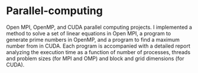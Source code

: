 # Parallel-computing
Open MPI, OpenMP, and CUDA parallel computing projects. I implemented a method to solve a set of linear equations in Open MPI, a program to generate prime numbers in OpenMP, and a program to find a maximum number from in CUDA. Each program is accompanied with a detailed report analyzing the execution time as a function of number of processes, threads and problem sizes (for MPI and OMP) and block and grid dimensions (for CUDA). 
